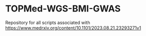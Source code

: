 # TOPMed-WGS-BMI-GWAS
Repository for all scripts associated with https://www.medrxiv.org/content/10.1101/2023.08.21.23293271v1
